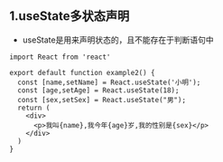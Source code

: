 ## 1.useState多状态声明

- useState是用来声明状态的，且不能存在于判断语句中

```tsx
import React from 'react'

export default function example2() {
  const [name,setName] = React.useState('小明');
  const [age,setAge] = React.useState(18);
  const [sex,setSex] = React.useState("男");
  return (
    <div>
      <p>我叫{name},我今年{age}岁,我的性别是{sex}</p>
    </div>
  )
}
```

